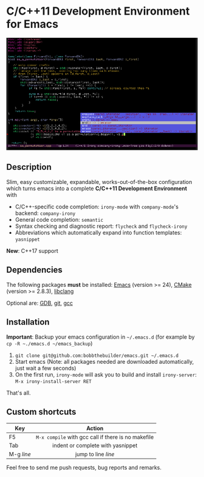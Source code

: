 # C/C++11 Development Environment for Emacs 

![Screenshot](screenshot.png?raw=true)

## Description

Slim, easy customizable, expandable, works-out-of-the-box configuration 
which turns emacs into a complete __C/C++11 Development Environment__ with

* C/C++-specific code completion: `irony-mode` with `company-mode`'s backend: `company-irony`
* General code completion: `semantic`
* Syntax checking and diagnostic report: `flycheck` and `flycheck-irony` 
* Abbreviations which automatically expand into function templates: `yasnippet` 

__New__: C++17 support

## Dependencies

The following packages __must__ be installed: [Emacs](https://www.gnu.org/software/emacs/) (version >= 24), 
[CMake](https://cmake.org/) (version >= 2.8.3), [libclang](http://clang.llvm.org/doxygen/group__CINDEX.html)

Optional are: [GDB](https://www.gnu.org/software/gdb/), [git](http://git-scm.com/), [gcc](https://gcc.gnu.org/)

## Installation

__Important__: Backup your emacs configuration in `~/.emacs.d` 
(for example by `cp -R ~./emacs.d ~/emacs_backup`)

1. `git clone git@github.com:bobbthebuilder/emacs.git ~/.emacs.d` 
2. Start emacs (Note: all packages needed are downloaded automatically, just wait a few seconds)
3. On the first run, `irony-mode` will ask you to build and install `irony-server`: `M-x irony-install-server RET`

That's all. 

## Custom shortcuts 

| Key         | Action                                                | 
| ------------|:-----------------------------------------------------:|
| F5	      | `M-x compile` with gcc call if there is no makefile   | 
| Tab         | indent or complete with yasnippet		      |
| M-g _line_  | jump to line _line_                                   | 

Feel free to send me push requests, bug reports and remarks.
